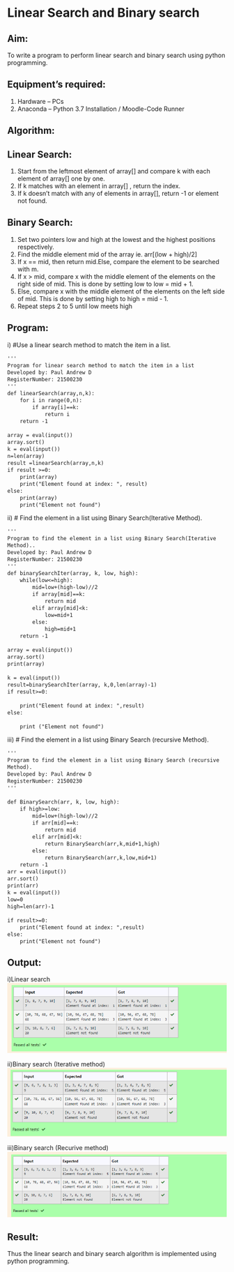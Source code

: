 # Linear Search and Binary search
## Aim:
To write a program to perform linear search and binary search using python programming.
## Equipment’s required:
1.	Hardware – PCs
2.	Anaconda – Python 3.7 Installation / Moodle-Code Runner
## Algorithm:
## Linear Search:
1.	Start from the leftmost element of array[] and compare k with each element of array[] one by one.
2.	If k matches with an element in array[] , return the index.
3.	If k doesn’t match with any of elements in array[], return -1 or element not found.
## Binary Search:
1.	Set two pointers low and high at the lowest and the highest positions respectively.
2.	Find the middle element mid of the array ie. arr[(low + high)/2]
3.	If x == mid, then return mid.Else, compare the element to be searched with m.
4.	If x > mid, compare x with the middle element of the elements on the right side of mid. This is done by setting low to low = mid + 1.
5.	Else, compare x with the middle element of the elements on the left side of mid. This is done by setting high to high = mid - 1.
6.	Repeat steps 2 to 5 until low meets high
## Program:
i)	#Use a linear search method to match the item in a list.
```
''' 
Program for linear search method to match the item in a list
Developed by: Paul Andrew D
RegisterNumber: 21500230
'''
def linearSearch(array,n,k):
    for i in range(0,n):
        if array[i]==k:
            return i
    return -1
            
array = eval(input())
array.sort()
k = eval(input()) 
n=len(array)
result =linearSearch(array,n,k)
if result >=0:
    print(array)
    print("Element found at index: ", result)
else:
    print(array)
    print("Element not found")
```
ii)	# Find the element in a list using Binary Search(Iterative Method).
```
''' 
Program to find the element in a list using Binary Search(Iterative Method)..
Developed by: Paul Andrew D
RegisterNumber: 21500230
'''
def binarySearchIter(array, k, low, high):
    while(low<=high):
        mid=low+(high-low)//2
        if array[mid]==k:
            return mid
        elif array[mid]<k:
            low=mid+1
        else:
            high=mid+1
    return -1

array = eval(input())
array.sort()
print(array)

k = eval(input()) 
result=binarySearchIter(array, k,0,len(array)-1)
if result>=0:
    
    print("Element found at index: ",result)
else:
    
    print ("Element not found")
```
iii)	# Find the element in a list using Binary Search (recursive Method).
```
''' 
Program to find the element in a list using Binary Search (recursive Method).
Developed by: Paul Andrew D
RegisterNumber: 21500230
'''

def BinarySearch(arr, k, low, high):
    if high>=low:
        mid=low+(high-low)//2
        if arr[mid]==k:
            return mid
        elif arr[mid]<k:
            return BinarySearch(arr,k,mid+1,high)
        else:
            return BinarySearch(arr,k,low,mid+1)
    return -1
arr = eval(input())
arr.sort()
print(arr)
k = eval(input()) 
low=0
high=len(arr)-1

if result>=0:
    print("Element found at index: ",result)
else:
    print("Element not found")
```
## Output:
i)Linear search
![output](./output1.png)

ii)Binary search (Iterative method)
![output](./output2.png)

iii)Binary search (Recurive method)
![output](./output3.png)



## Result:
Thus the linear search and binary search algorithm is implemented using python programming.